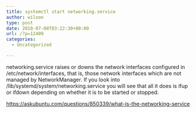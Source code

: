 ```yaml
---
title: systemctl start networking.service
author: wiloon
type: post
date: 2018-07-08T03:22:30+00:00
url: /?p=12409
categories:
  - Uncategorized

---
```

networking.service raises or downs the network interfaces configured in /etc/network/interfaces, that is, those network interfaces which are not managed by NetworkManager. If you look into /lib/systemd/system/networking.service you will see that all it does is ifup or ifdown depending on whether it is to be started or stopped.

https://askubuntu.com/questions/850339/what-is-the-networking-service
